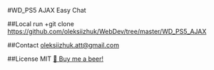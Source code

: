 #WD_PS5 AJAX
Easy Chat

##Local run
+git clone https://github.com/oleksiizhuk/WebDev/tree/master/WD_PS5_AJAX

##Contact
oleksiizhuk.att@gmail.com

##License
MIT
<a href="https://www.privat24.ua/">🍺 Buy me a beer!</a>